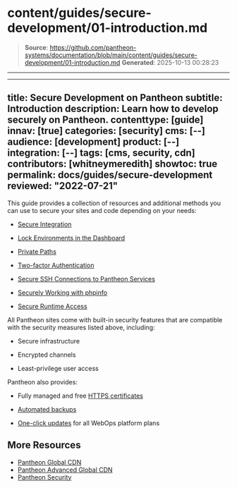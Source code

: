 # content/guides/secure-development/01-introduction.md

> **Source**: https://github.com/pantheon-systems/documentation/blob/main/content/guides/secure-development/01-introduction.md
> **Generated**: 2025-10-13 00:28:23

---

---
title: Secure Development on Pantheon
subtitle: Introduction
description: Learn how to develop securely on Pantheon.
contenttype: [guide]
innav: [true]
categories: [security]
cms: [--]
audience: [development]
product: [--]
integration: [--]
tags: [cms, security, cdn]
contributors: [whitneymeredith]
showtoc: true
permalink: docs/guides/secure-development
reviewed: "2022-07-21"
---

This guide provides a collection of resources and additional methods you can use to secure your sites and code depending on your needs:

- [Secure Integration](/guides/secure-development/secure-integration)

- [Lock Environments in the Dashboard](/guides/secure-development/security-tool)

- [Private Paths](/guides/secure-development/private-paths)

- [Two-factor Authentication](/guides/secure-development/two-factor-authentication)

- [Secure SSH Connections to Pantheon Services](/guides/secure-development/ssh-tunnels)

- [Securely Working with phpinfo](/guides/secure-development/phpinfo)

- [Secure Runtime Access](/guides/secure-development/secure-runtime-access)

All Pantheon sites come with built-in security features that are compatible with the security measures listed above, including:

- Secure infrastructure

- Encrypted channels

- Least-privilege user access

Pantheon also provides:

- Fully managed and free [HTTPS certificates](/guides/global-cdn/https)

- [Automated backups](/guides/backups)

- [One-click updates](/core-updates) for all WebOps platform plans

## More Resources

- [Pantheon Global CDN](/guides/global-cdn)
- [Pantheon Advanced Global CDN](/guides/professional-services/advanced-global-cdn)
- [Pantheon Security](/guides/security)
